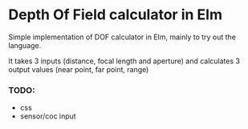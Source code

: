 # Depth Of Field calculator in Elm

Simple implementation of DOF calculator in Elm, mainly to try out the language.

It takes 3 inputs (distance, focal length and aperture) and calculates 3 output values (near point, far point, range)


### TODO:
- css
- sensor/coc input

